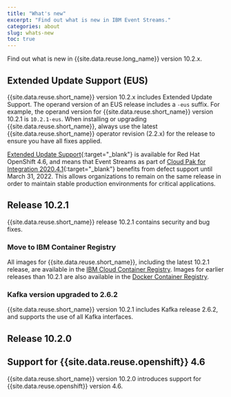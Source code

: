 ```yaml
---
title: "What's new"
excerpt: "Find out what is new in IBM Event Streams."
categories: about
slug: whats-new
toc: true
---
```


Find out what is new in {{site.data.reuse.long_name}} version 10.2.x.

## Extended Update Support (EUS)

{{site.data.reuse.short_name}} version 10.2.x includes Extended Update Support. The operand version of an EUS release includes a `-eus` suffix. For example, the operand version for {{site.data.reuse.short_name}} version 10.2.1 is `10.2.1-eus`. When installing or upgrading {{site.data.reuse.short_name}}, always use the latest {{site.data.reuse.short_name}} operator revision (2.2.x) for the release to ensure you have all fixes applied.

[Extended Update Support](https://access.redhat.com/support/policy/updates/openshift-eus){:target="_blank"} is available for Red Hat OpenShift 4.6, and means that Event Streams as part of [Cloud Pak for Integration 2020.4.1](https://sda-prod.mybluemix.net/common/ssi/ShowDoc.wss?docURL=/common/ssi/rep_ca/5/899/ENUSLP20-0545/index.html&request_locale=en&_ga=2.119248013.505703234.1607008036-2082956701.1571866332){:target="_blank"} benefits from defect support until March 31, 2022. This allows organizations to remain on the same release in order to maintain stable production environments for critical applications.

## Release 10.2.1

{{site.data.reuse.short_name}} release 10.2.1 contains security and bug fixes.

### Move to IBM Container Registry 

All images for {{site.data.reuse.short_name}}, including the latest 10.2.1 release, are available in the [IBM Cloud Container Registry](https://icr.io). Images for earlier releases than 10.2.1 are also available in the [Docker Container Registry](https://docker.io).

### Kafka version upgraded to 2.6.2

{{site.data.reuse.short_name}} version 10.2.1 includes Kafka release 2.6.2, and supports the use of all Kafka interfaces.

## Release 10.2.0

## Support for {{site.data.reuse.openshift}} 4.6

{{site.data.reuse.short_name}} version 10.2.0 introduces support for {{site.data.reuse.openshift}} version 4.6.
